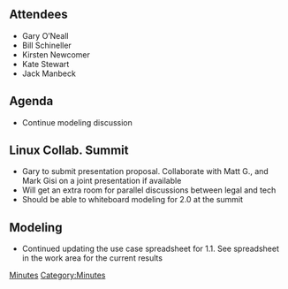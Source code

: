 ## Attendees

  - Gary O’Neall
  - Bill Schineller
  - Kirsten Newcomer
  - Kate Stewart
  - Jack Manbeck

## Agenda

  - Continue modeling discussion

## Linux Collab. Summit

  - Gary to submit presentation proposal. Collaborate with Matt G., and
    Mark Gisi on a joint presentation if available
  - Will get an extra room for parallel discussions between legal and
    tech
  - Should be able to whiteboard modeling for 2.0 at the summit

## Modeling

  - Continued updating the use case spreadsheet for 1.1. See spreadsheet
    in the work area for the current results

[Minutes](Category:Technical "wikilink")
[Category:Minutes](Category:Minutes "wikilink")
